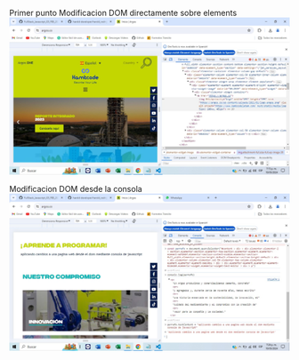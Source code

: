Primer punto 
Modificacion DOM directamente sobre elements
![Dom 1](./Dom%20modificacion%20directa.jpeg)

Modificacion DOM desde la consola
![Dom 2](./Dom%20modificacion%20Consola.jpeg)